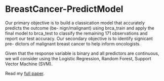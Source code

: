 # BreastCancer-PredictModel

Our primary objective is to build a classication model that accurately predicts the outcome (be-
nign/malignant) using brca_train and apply the final model to brca_test to classify the remaining 171 observations and report our test accuracy. Our secondary objective is to identify signicant pre-
dictors of malignant breast cancer to help inform oncologists.

Given that the response variable is binary and all predictors are continuous, we will consider using the Logistic Regression, Random Forest, Support Vector Machine (SVM).

Read my [full paper](https://drive.google.com/file/d/1tUAjJn_6ZYH8GinAMr3lNKdx_RlYK2q-/view).
